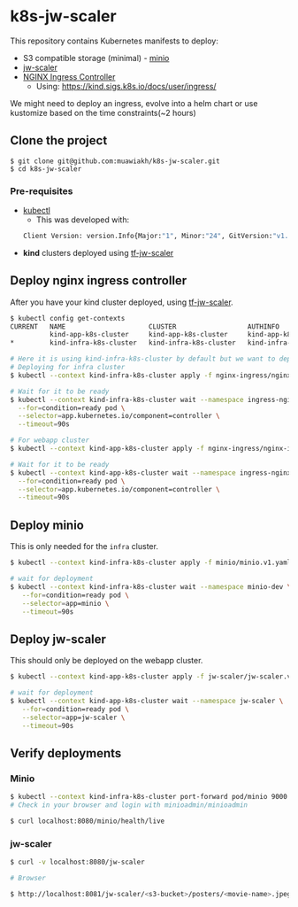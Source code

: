 # k8s-jw-scaler

This repository contains Kubernetes manifests to deploy:

  - S3 compatible storage (minimal) - [minio](https://min.io/)
  - [jw-scaler](https://github.com/muawiakh/go-jw-scaler)
  - [NGINX Ingress Controller](https://docs.nginx.com/nginx-ingress-controller/)
    - Using: https://kind.sigs.k8s.io/docs/user/ingress/

We might need to deploy an ingress, evolve into a helm chart or use kustomize based on the time constraints(~2 hours)


## Clone the project

```
$ git clone git@github.com:muawiakh/k8s-jw-scaler.git
$ cd k8s-jw-scaler
```

### Pre-requisites

 - [kubectl](https://kubernetes.io/docs/tasks/tools/)
   - This was developed with:
   ```bash
   Client Version: version.Info{Major:"1", Minor:"24", GitVersion:"v1.24.3", GitCommit:"aef86a93758dc3cb2c658dd9657ab4ad4afc21cb", GitTreeState:"clean", BuildDate:"2022-07-13T14:30:46Z", GoVersion:"go1.18.3", Compiler:"gc", Platform:"darwin/amd64"}
   ```
- **kind** clusters deployed using [tf-jw-scaler](https://github.com/muawiakh/tf-jw-scaler)

## Deploy nginx ingress controller

After you have your kind cluster deployed, using [tf-jw-scaler](https://github.com/muawiakh/tf-jw-scalert). 

```bash
$ kubectl config get-contexts
CURRENT   NAME                     CLUSTER                  AUTHINFO                 NAMESPACE
          kind-app-k8s-cluster     kind-app-k8s-cluster     kind-app-k8s-cluster     
*         kind-infra-k8s-cluster   kind-infra-k8s-cluster   kind-infra-k8s-cluster

# Here it is using kind-infra-k8s-cluster by default but we want to deploy it on both
# Deploying for infra cluster
$ kubectl --context kind-infra-k8s-cluster apply -f nginx-ingress/nginx-ingress-controller-all.yaml

# Wait for it to be ready
$ kubectl --context kind-infra-k8s-cluster wait --namespace ingress-nginx \
  --for=condition=ready pod \
  --selector=app.kubernetes.io/component=controller \
  --timeout=90s

# For webapp cluster
$ kubectl --context kind-app-k8s-cluster apply -f nginx-ingress/nginx-ingress-controller-all.yaml

# Wait for it to be ready
$ kubectl --context kind-app-k8s-cluster wait --namespace ingress-nginx \
  --for=condition=ready pod \
  --selector=app.kubernetes.io/component=controller \
  --timeout=90s
```

## Deploy minio

This is only needed for the `infra` cluster.

```bash
$ kubectl --context kind-infra-k8s-cluster apply -f minio/minio.v1.yaml

# wait for deployment
$ kubectl --context kind-infra-k8s-cluster wait --namespace minio-dev \
   --for=condition=ready pod \
   --selector=app=minio \
   --timeout=90s
```

## Deploy jw-scaler
This should only be deployed on the webapp cluster.

```bash
$ kubectl --context kind-app-k8s-cluster apply -f jw-scaler/jw-scaler.v1.yaml

# wait for deployment
$ kubectl --context kind-app-k8s-cluster wait --namespace jw-scaler \
   --for=condition=ready pod \
   --selector=app=jw-scaler \
   --timeout=90s
```

## Verify deployments

### Minio

```bash
$ kubectl --context kind-infra-k8s-cluster port-forward pod/minio 9000 9090 -n minio-dev
# Check in your browser and login with minioadmin/minioadmin

$ curl localhost:8080/minio/health/live
```

### jw-scaler

```bash
$ curl -v localhost:8080/jw-scaler

# Browser

$ http://localhost:8081/jw-scaler/<s3-bucket>/posters/<movie-name>.jpeg
```